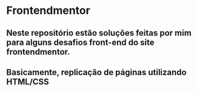 # Frontendmentor

## Neste repositório estão soluções feitas por mim para alguns desafios front-end do site frontendmentor.

## Basicamente, replicação de páginas utilizando HTML/CSS
